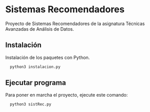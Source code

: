 # Sistemas Recomendadores

Proyecto de Sistemas Recomendadores de la asignatura Técnicas Avanzadas de Análisis de Datos.

## Instalación

Instalación de los paquetes con Python.

```bash
  python3 instalacion.py
```

## Ejecutar programa

Para poner en marcha el proyecto, ejecute este comando: 

```bash
  python3 sistRec.py
```
